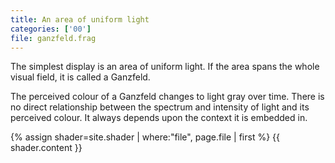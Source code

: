 ```yaml
---
title: An area of uniform light
categories: ['00']
file: ganzfeld.frag
---
```

The simplest display is an area of uniform light.
If the area spans the whole visual field, it is called a Ganzfeld.

The perceived colour of a Ganzfeld changes to light gray over time.
There is no direct relationship between the spectrum and intensity of light and its perceived colour.
It always depends upon the context it is embedded in.

{% assign shader=site.shader | where:"file", page.file  | first %}
{{ shader.content }}
